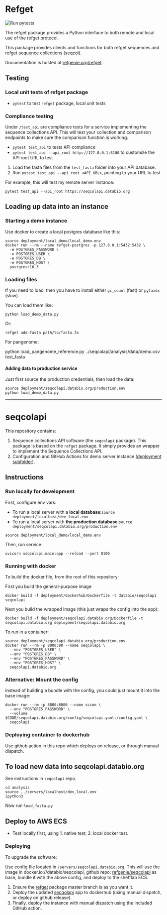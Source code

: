 # Refget

![Run pytests](https://github.com/pepkit/looper/workflows/Run%20pytests/badge.svg)

The refget package provides a Python interface to both remote and local use of the refget protocol.

This package provides clients and functions for both refget sequences and refget sequence collections (seqcol).

Documentation is hosted at [refgenie.org/refget](https://refgenie.org/refget/).

## Testing

### Local unit tests of refget package

- `pytest` to test `refget` package, local unit tests

### Compliance testing 

Under `/test_api` are compliance tests for a service implementing the sequence collections API. This will test your collection and comparison endpoints to make sure the comparison function is working. 

- `pytest test_api` to tests API compliance
- `pytest test_api --api_root http://127.0.0.1:8100` to customize the API root URL to test

1. Load the fasta files from the `test_fasta` folder into your API database.
2. Run `pytest test_api --api_root <API_URL>`, pointing to your URL to test

For example, this will test my remote server instance:

```
pytest test_api --api_root https://seqcolapi.databio.org
```


## Loading up data into an instance

### Starting a demo instance 

Use docker to create a local postgres database like this:

```
source deployment/local_demo/local_demo.env 
docker run --rm --name refget-postgres -p 127.0.0.1:5432:5432 \
  -e POSTGRES_PASSWORD \
  -e POSTGRES_USER \
  -e POSTGRES_DB \
  -e POSTGRES_HOST \
  postgres:16.3
```

### Loading files

If you need to load, then you have to install either `gc_count` (fast) or `pyfaidx` (slow).

You can load them like:

```
python load_demo_data.py
```

Or:

```
refget add-fasta path/to/fasta.fa
```


For pangenome: 

python load_pangenome_reference.py ../seqcolapi/analysis/data/demo.csv test_fasta

#### Adding data to production service

Just first source the production credentials, then load the data:

```
source deployment/seqcolapi.databio.org/production.env
python load_demo_data.py
```

--- 

# seqcolapi

This repository contains:

1. Sequence collections API software (the `seqcolapi` package). This package is based on the `refget` package. It simply provides an wrapper to implement the Sequence Collections API.
2. Configuration and GitHub Actions for demo server instance ([deployment subfolder](/deployment)).

## Instructions

### Run locally for development

First, configure env vars:
- To run a local server with a **local database**:`source deployment/localhost/dev_local.env`
- To run a local server with **the production database**:`source deployment/seqcolapi.databio.org/production.env`

```
source deployment/local_demo/local_demo.env
```


Then, run service:

```
uvicorn seqcolapi.main:app --reload --port 8100
```

### Running with docker

To build the docker file, from the root of this repository:

First you build the general-purpose image

```
docker build -f deployment/dockerhub/Dockerfile -t databio/seqcolapi seqcolapi
```

Next you build the wrapped image (this just wraps the config into the app):

```
docker build -f deployment/seqcolapi.databio.org/Dockerfile -t seqcolapi.databio.org deployment/seqcolapi.databio.org
```

To run in a container:
```
source deployment/seqcolapi.databio.org/production.env
docker run --rm -p 8000:80 --name seqcolapi \
  --env "POSTGRES_USER" \
  --env "POSTGRES_DB" \
  --env "POSTGRES_PASSWORD" \
  --env "POSTGRES_HOST" \
  seqcolapi.databio.org
```

### Alternative: Mount the config

Instead of building a bundle with the config, you could just mount it into the base image:
```
docker run --rm -p 8000:8000 --name sccon \
  --env "POSTGRES_PASSWORD" \
  --volume $CODE/seqcolapi.databio.org/config/seqcolapi.yaml:/config.yaml \
  seqcolapi 
```

### Deploying container to dockerhub

Use github action in this repo which deploys on release, or through manual dispatch.

## To load new data into seqcolapi.databio.org

See instructions in `seqcolapi` repo.
```
cd analysis
source ../servers/localhost/dev_local.env
ipython3
```

Now run `load_fasta.py`

## Deploy to AWS ECS

- Test locally first, using 1. native test; 2. local docker test.

### Deploying

To upgrade the software:

Use config file located in `/servers/seqcolapi.databio.org`. This will use the image in docker.io://databio/seqcolapi, github repo: [refgenie/seqcolapi](https://github.com/refgenie/seqcolapi) as base, bundle it with the above config, and deploy to the shefflab ECS.

1. Ensure the [refget](https://github.com/refgenie/refget/) package master branch is as you want it.
2. Deploy the updated [secqolapi](https://github.com/refgenie/seqcolapi/) app to dockerhub (using manual dispatch, or deploy on github release).
3. Finally, deploy the instance with manual dispatch using the included GitHub action.